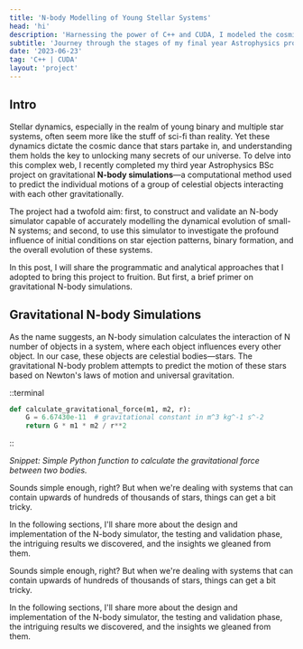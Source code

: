```yaml
---
title: 'N-body Modelling of Young Stellar Systems'
head: 'hi'
description: 'Harnessing the power of C++ and CUDA, I modeled the cosmic dance of young stars for my final year Astrophysics project, unveiling the gravitational mysteries of stellar cores through dynamic N-body simulations.'
subtitle: 'Journey through the stages of my final year Astrophysics project.'
date: '2023-06-23'
tag: 'C++ | CUDA'
layout: 'project'
---
```


## Intro

Stellar dynamics, especially in the realm of young binary and multiple star systems, often seem more like the stuff of sci-fi than reality. Yet these dynamics dictate the cosmic dance that stars partake in, and understanding them holds the key to unlocking many secrets of our universe. To delve into this complex web, I recently completed my third year Astrophysics BSc project on gravitational **N-body simulations**—a computational method used to predict the individual motions of a group of celestial objects interacting with each other gravitationally.

The project had a twofold aim: first, to construct and validate an N-body simulator capable of accurately modelling the dynamical evolution of small-N systems; and second, to use this simulator to investigate the profound influence of initial conditions on star ejection patterns, binary formation, and the overall evolution of these systems.

In this post, I will share the programmatic and analytical approaches that I adopted to bring this project to fruition. But first, a brief primer on gravitational N-body simulations.

## Gravitational N-body Simulations

As the name suggests, an N-body simulation calculates the interaction of N number of objects in a system, where each object influences every other object. In our case, these objects are celestial bodies—stars. The gravitational N-body problem attempts to predict the motion of these stars based on Newton's laws of motion and universal gravitation.

::terminal
```python
def calculate_gravitational_force(m1, m2, r):
    G = 6.67430e-11  # gravitational constant in m^3 kg^-1 s^-2
    return G * m1 * m2 / r**2
```
::

*Snippet: Simple Python function to calculate the gravitational force between two bodies.*

Sounds simple enough, right? But when we're dealing with systems that can contain upwards of hundreds of thousands of stars, things can get a bit tricky.

In the following sections, I'll share more about the design and implementation of the N-body simulator, the testing and validation phase, the intriguing results we discovered, and the insights we gleaned from them. 

Sounds simple enough, right? But when we're dealing with systems that can contain upwards of hundreds of thousands of stars, things can get a bit tricky.

In the following sections, I'll share more about the design and implementation of the N-body simulator, the testing and validation phase, the intriguing results we discovered, and the insights we gleaned from them. 